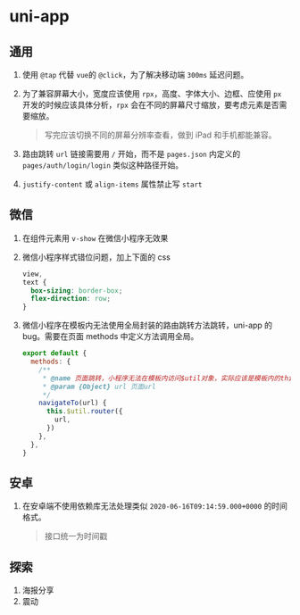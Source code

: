 # uni-app

## 通用

1. 使用 `@tap` 代替 `vue`的 `@click`，为了解决移动端 `300ms` 延迟问题。

2. 为了兼容屏幕大小，宽度应该使用 `rpx`，高度、字体大小、边框、应使用 `px` 开发的时候应该具体分析，`rpx` 会在不同的屏幕尺寸缩放，要考虑元素是否需要缩放。

   > 写完应该切换不同的屏幕分辨率查看，做到 iPad 和手机都能兼容。

3. 路由跳转 `url` 链接需要用 `/` 开始，而不是 `pages.json` 内定义的 `pages/auth/login/login` 类似这种路径开始。

4. `justify-content` 或 `align-items` 属性禁止写 `start`

## 微信

1. 在组件元素用 `v-show` 在微信小程序无效果

2. 微信小程序样式错位问题，加上下面的 css

   ```css
   view,
   text {
     box-sizing: border-box;
     flex-direction: row;
   }
   ```

3. 微信小程序在模板内无法使用全局封装的路由跳转方法跳转，uni-app 的 bug。需要在页面 methods 中定义方法调用全局。

   ```javascript
   export default {
     methods: {
       /**
        * @name 页面跳转，小程序无法在模板内访问$util对象，实际应该是模板内的this并不指向vue组件
        * @param {Object} url 页面url
        */
       navigateTo(url) {
         this.$util.router({
           url,
         })
       },
     },
   }
   ```

## 安卓

1. 在安卓端不使用依赖库无法处理类似 `2020-06-16T09:14:59.000+0000` 的时间格式。

   > 接口统一为时间戳

## 探索

1. 海报分享
2. 震动
